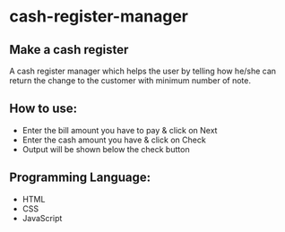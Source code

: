 # cash-register-manager
## Make a cash register

A cash register manager which helps the user by telling how he/she can return the change to the customer with minimum number of note.

## How to use:
- Enter the bill amount you have to pay & click on Next
- Enter the cash amount you have & click on Check
- Output will be shown below the check button

## Programming Language:
- HTML
- CSS
- JavaScript
